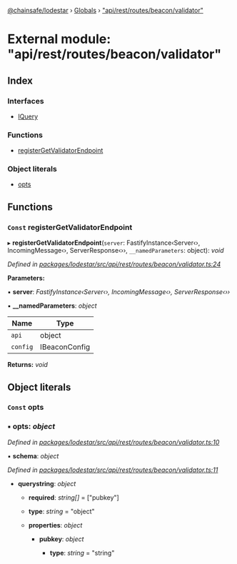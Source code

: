 [@chainsafe/lodestar](../README.md) › [Globals](../globals.md) › ["api/rest/routes/beacon/validator"](_api_rest_routes_beacon_validator_.md)

# External module: "api/rest/routes/beacon/validator"

## Index

### Interfaces

* [IQuery](../interfaces/_api_rest_routes_beacon_validator_.iquery.md)

### Functions

* [registerGetValidatorEndpoint](_api_rest_routes_beacon_validator_.md#const-registergetvalidatorendpoint)

### Object literals

* [opts](_api_rest_routes_beacon_validator_.md#const-opts)

## Functions

### `Const` registerGetValidatorEndpoint

▸ **registerGetValidatorEndpoint**(`server`: FastifyInstance‹Server‹›, IncomingMessage‹›, ServerResponse‹››, `__namedParameters`: object): *void*

*Defined in [packages/lodestar/src/api/rest/routes/beacon/validator.ts:24](https://github.com/ChainSafe/lodestar/blob/9711bce31/packages/lodestar/src/api/rest/routes/beacon/validator.ts#L24)*

**Parameters:**

▪ **server**: *FastifyInstance‹Server‹›, IncomingMessage‹›, ServerResponse‹››*

▪ **__namedParameters**: *object*

Name | Type |
------ | ------ |
`api` | object |
`config` | IBeaconConfig |

**Returns:** *void*

## Object literals

### `Const` opts

### ▪ **opts**: *object*

*Defined in [packages/lodestar/src/api/rest/routes/beacon/validator.ts:10](https://github.com/ChainSafe/lodestar/blob/9711bce31/packages/lodestar/src/api/rest/routes/beacon/validator.ts#L10)*

▪ **schema**: *object*

*Defined in [packages/lodestar/src/api/rest/routes/beacon/validator.ts:11](https://github.com/ChainSafe/lodestar/blob/9711bce31/packages/lodestar/src/api/rest/routes/beacon/validator.ts#L11)*

* **querystring**: *object*

  * **required**: *string[]* = ["pubkey"]

  * **type**: *string* = "object"

  * **properties**: *object*

    * **pubkey**: *object*

      * **type**: *string* = "string"
